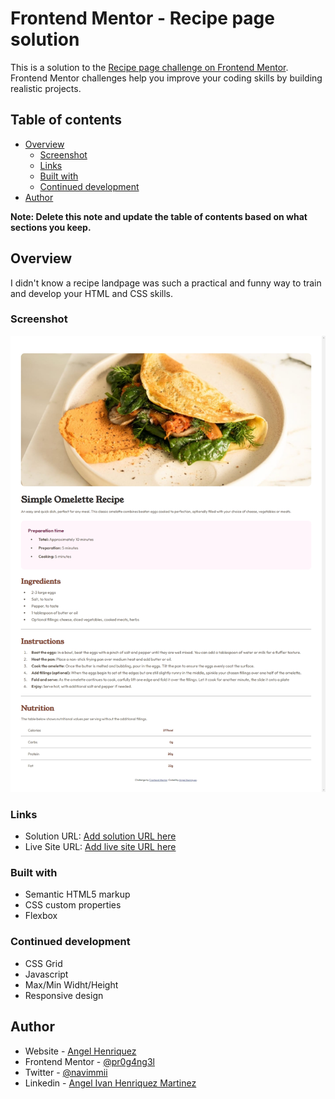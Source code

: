 # Frontend Mentor - Recipe page solution

This is a solution to the [Recipe page challenge on Frontend Mentor](https://www.frontendmentor.io/challenges/recipe-page-KiTsR8QQKm). Frontend Mentor challenges help you improve your coding skills by building realistic projects. 

## Table of contents

- [Overview](#overview)
  - [Screenshot](#screenshot)
  - [Links](#links)
  - [Built with](#built-with)
  - [Continued development](#continued-development)
- [Author](#author)

**Note: Delete this note and update the table of contents based on what sections you keep.**

## Overview

I didn't know a recipe landpage was such a practical and funny way to train and develop your HTML and CSS skills.

### Screenshot

![](./solution/omelette-desktop-solution.jpeg)

### Links

- Solution URL: [Add solution URL here](https://github.com/pr0g4ng3l/omelette-landpage)
- Live Site URL: [Add live site URL here](https://pr0g4ng3l.github.io/omelette-landpage/)

### Built with

- Semantic HTML5 markup
- CSS custom properties
- Flexbox

### Continued development

- CSS Grid
- Javascript
- Max/Min Widht/Height
- Responsive design

## Author

- Website - [Angel Henriquez](https://github.com/pr0g4ng3l)
- Frontend Mentor - [@pr0g4ng3l](https://www.frontendmentor.io/profile/pr0g4ng3l)
- Twitter - [@navimmii](https://twitter.com/navimmii)
- Linkedin - [Angel Ivan Henriquez Martinez](https://www.linkedin.com/in/angel-ivan-henr%C3%ADquez-mart%C3%ADnez-16a6b6218/)
